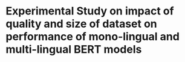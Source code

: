 # Experimental Study on impact of quality and size of dataset on performance of mono-lingual and multi-lingual BERT models
